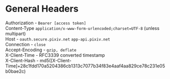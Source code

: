 # General Headers

Authorization - `Bearer [access token]`<br>
Content-Type `application/x-www-form-urlencoded;charset=UTF-8` (unless multipart)<br>
Host - `oauth.secure.pixiv.net` `app-api.pixiv.net`<br>
Connection - `close`<br>
Accept-Encoding - `gzip, deflate`<br>
X-Client-Time - RFC3339 converted timestamp<br>
X-Client-Hash - md5([X-Client-Time]+28c1fdd170a5204386cb1313c7077b34f83e4aaf4aa829ce78c231e05b0bae2c)<br>
